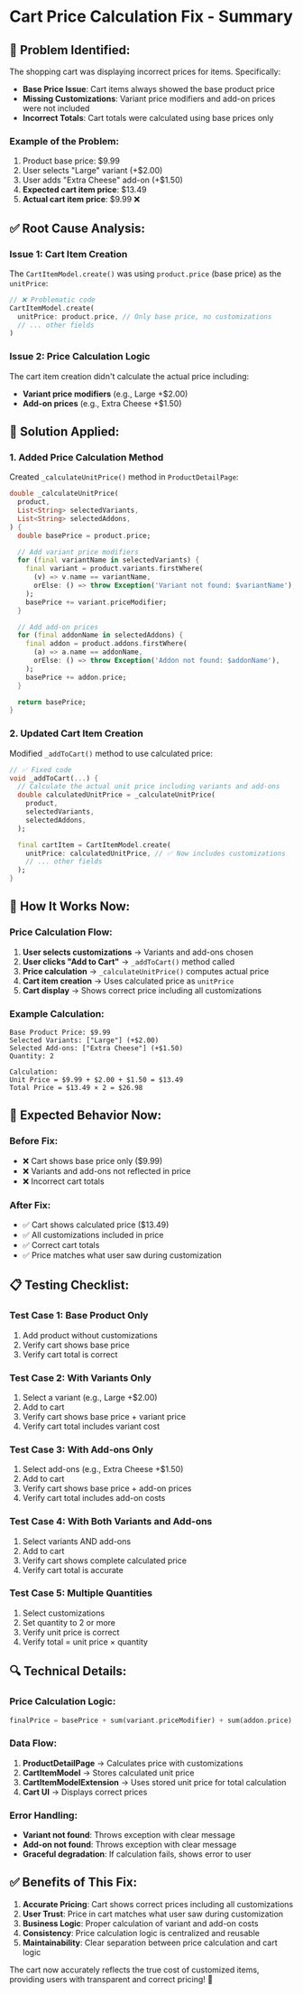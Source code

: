 # Cart Price Calculation Fix - Summary

## 🐛 **Problem Identified:**

The shopping cart was displaying incorrect prices for items. Specifically:
- **Base Price Issue**: Cart items always showed the base product price
- **Missing Customizations**: Variant price modifiers and add-on prices were not included
- **Incorrect Totals**: Cart totals were calculated using base prices only

### **Example of the Problem:**
1. Product base price: $9.99
2. User selects "Large" variant (+$2.00)
3. User adds "Extra Cheese" add-on (+$1.50)
4. **Expected cart item price**: $13.49
5. **Actual cart item price**: $9.99 ❌

## ✅ **Root Cause Analysis:**

### **Issue 1: Cart Item Creation**
The `CartItemModel.create()` was using `product.price` (base price) as the `unitPrice`:
```dart
// ❌ Problematic code
CartItemModel.create(
  unitPrice: product.price, // Only base price, no customizations
  // ... other fields
)
```

### **Issue 2: Price Calculation Logic**
The cart item creation didn't calculate the actual price including:
- **Variant price modifiers** (e.g., Large +$2.00)
- **Add-on prices** (e.g., Extra Cheese +$1.50)

## 🔧 **Solution Applied:**

### **1. Added Price Calculation Method**
Created `_calculateUnitPrice()` method in `ProductDetailPage`:
```dart
double _calculateUnitPrice(
  product,
  List<String> selectedVariants,
  List<String> selectedAddons,
) {
  double basePrice = product.price;

  // Add variant price modifiers
  for (final variantName in selectedVariants) {
    final variant = product.variants.firstWhere(
      (v) => v.name == variantName,
      orElse: () => throw Exception('Variant not found: $variantName'),
    );
    basePrice += variant.priceModifier;
  }

  // Add add-on prices
  for (final addonName in selectedAddons) {
    final addon = product.addons.firstWhere(
      (a) => a.name == addonName,
      orElse: () => throw Exception('Addon not found: $addonName'),
    );
    basePrice += addon.price;
  }

  return basePrice;
}
```

### **2. Updated Cart Item Creation**
Modified `_addToCart()` method to use calculated price:
```dart
// ✅ Fixed code
void _addToCart(...) {
  // Calculate the actual unit price including variants and add-ons
  double calculatedUnitPrice = _calculateUnitPrice(
    product,
    selectedVariants,
    selectedAddons,
  );

  final cartItem = CartItemModel.create(
    unitPrice: calculatedUnitPrice, // ✅ Now includes customizations
    // ... other fields
  );
}
```

## 🎯 **How It Works Now:**

### **Price Calculation Flow:**
1. **User selects customizations** → Variants and add-ons chosen
2. **User clicks "Add to Cart"** → `_addToCart()` method called
3. **Price calculation** → `_calculateUnitPrice()` computes actual price
4. **Cart item creation** → Uses calculated price as `unitPrice`
5. **Cart display** → Shows correct price including all customizations

### **Example Calculation:**
```
Base Product Price: $9.99
Selected Variants: ["Large"] (+$2.00)
Selected Add-ons: ["Extra Cheese"] (+$1.50)
Quantity: 2

Calculation:
Unit Price = $9.99 + $2.00 + $1.50 = $13.49
Total Price = $13.49 × 2 = $26.98
```

## 🚀 **Expected Behavior Now:**

### **Before Fix:**
- ❌ Cart shows base price only ($9.99)
- ❌ Variants and add-ons not reflected in price
- ❌ Incorrect cart totals

### **After Fix:**
- ✅ Cart shows calculated price ($13.49)
- ✅ All customizations included in price
- ✅ Correct cart totals
- ✅ Price matches what user saw during customization

## 📋 **Testing Checklist:**

### **Test Case 1: Base Product Only**
1. Add product without customizations
2. Verify cart shows base price
3. Verify cart total is correct

### **Test Case 2: With Variants Only**
1. Select a variant (e.g., Large +$2.00)
2. Add to cart
3. Verify cart shows base price + variant price
4. Verify cart total includes variant cost

### **Test Case 3: With Add-ons Only**
1. Select add-ons (e.g., Extra Cheese +$1.50)
2. Add to cart
3. Verify cart shows base price + add-on prices
4. Verify cart total includes add-on costs

### **Test Case 4: With Both Variants and Add-ons**
1. Select variants AND add-ons
2. Add to cart
3. Verify cart shows complete calculated price
4. Verify cart total is accurate

### **Test Case 5: Multiple Quantities**
1. Select customizations
2. Set quantity to 2 or more
3. Verify unit price is correct
4. Verify total = unit price × quantity

## 🔍 **Technical Details:**

### **Price Calculation Logic:**
```dart
finalPrice = basePrice + sum(variant.priceModifier) + sum(addon.price)
```

### **Data Flow:**
1. **ProductDetailPage** → Calculates price with customizations
2. **CartItemModel** → Stores calculated unit price
3. **CartItemModelExtension** → Uses stored unit price for total calculation
4. **Cart UI** → Displays correct prices

### **Error Handling:**
- **Variant not found**: Throws exception with clear message
- **Add-on not found**: Throws exception with clear message
- **Graceful degradation**: If calculation fails, shows error to user

## ✅ **Benefits of This Fix:**

1. **Accurate Pricing**: Cart shows correct prices including all customizations
2. **User Trust**: Price in cart matches what user saw during customization
3. **Business Logic**: Proper calculation of variant and add-on costs
4. **Consistency**: Price calculation logic is centralized and reusable
5. **Maintainability**: Clear separation between price calculation and cart logic

The cart now accurately reflects the true cost of customized items, providing users with transparent and correct pricing! 🎉
